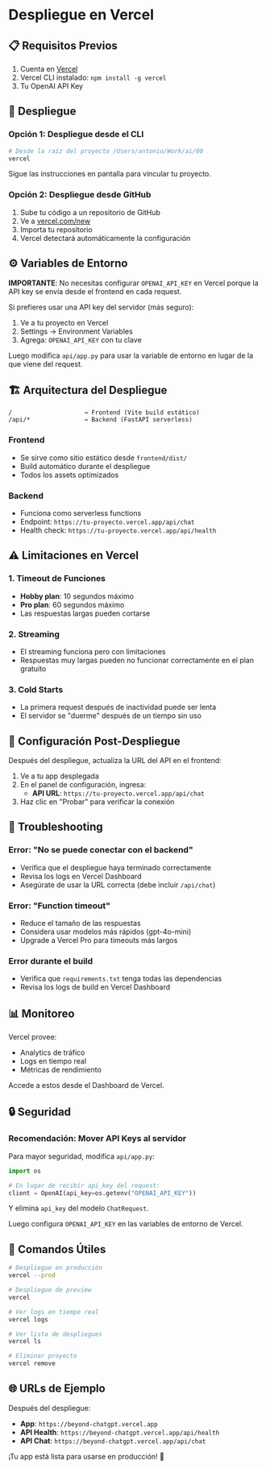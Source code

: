 # Despliegue en Vercel

## 📋 Requisitos Previos

1. Cuenta en [Vercel](https://vercel.com)
2. Vercel CLI instalado: `npm install -g vercel`
3. Tu OpenAI API Key

## 🚀 Despliegue

### Opción 1: Despliegue desde el CLI

```bash
# Desde la raíz del proyecto /Users/antonio/Work/ai/00
vercel
```

Sigue las instrucciones en pantalla para vincular tu proyecto.

### Opción 2: Despliegue desde GitHub

1. Sube tu código a un repositorio de GitHub
2. Ve a [vercel.com/new](https://vercel.com/new)
3. Importa tu repositorio
4. Vercel detectará automáticamente la configuración

## ⚙️ Variables de Entorno

**IMPORTANTE**: No necesitas configurar `OPENAI_API_KEY` en Vercel porque la API key se envía desde el frontend en cada request.

Si prefieres usar una API key del servidor (más seguro):

1. Ve a tu proyecto en Vercel
2. Settings → Environment Variables
3. Agrega: `OPENAI_API_KEY` con tu clave

Luego modifica `api/app.py` para usar la variable de entorno en lugar de la que viene del request.

## 🏗️ Arquitectura del Despliegue

```
/                    → Frontend (Vite build estático)
/api/*               → Backend (FastAPI serverless)
```

### Frontend
- Se sirve como sitio estático desde `frontend/dist/`
- Build automático durante el despliegue
- Todos los assets optimizados

### Backend
- Funciona como serverless functions
- Endpoint: `https://tu-proyecto.vercel.app/api/chat`
- Health check: `https://tu-proyecto.vercel.app/api/health`

## ⚠️ Limitaciones en Vercel

### 1. Timeout de Funciones
- **Hobby plan**: 10 segundos máximo
- **Pro plan**: 60 segundos máximo
- Las respuestas largas pueden cortarse

### 2. Streaming
- El streaming funciona pero con limitaciones
- Respuestas muy largas pueden no funcionar correctamente en el plan gratuito

### 3. Cold Starts
- La primera request después de inactividad puede ser lenta
- El servidor se "duerme" después de un tiempo sin uso

## 🔧 Configuración Post-Despliegue

Después del despliegue, actualiza la URL del API en el frontend:

1. Ve a tu app desplegada
2. En el panel de configuración, ingresa:
   - **API URL**: `https://tu-proyecto.vercel.app/api/chat`
3. Haz clic en "Probar" para verificar la conexión

## 🐛 Troubleshooting

### Error: "No se puede conectar con el backend"
- Verifica que el despliegue haya terminado correctamente
- Revisa los logs en Vercel Dashboard
- Asegúrate de usar la URL correcta (debe incluir `/api/chat`)

### Error: "Function timeout"
- Reduce el tamaño de las respuestas
- Considera usar modelos más rápidos (gpt-4o-mini)
- Upgrade a Vercel Pro para timeouts más largos

### Error durante el build
- Verifica que `requirements.txt` tenga todas las dependencias
- Revisa los logs de build en Vercel Dashboard

## 📊 Monitoreo

Vercel provee:
- Analytics de tráfico
- Logs en tiempo real
- Métricas de rendimiento

Accede a estos desde el Dashboard de Vercel.

## 🔒 Seguridad

### Recomendación: Mover API Keys al servidor

Para mayor seguridad, modifica `api/app.py`:

```python
import os

# En lugar de recibir api_key del request:
client = OpenAI(api_key=os.getenv("OPENAI_API_KEY"))
```

Y elimina `api_key` del modelo `ChatRequest`.

Luego configura `OPENAI_API_KEY` en las variables de entorno de Vercel.

## 📝 Comandos Útiles

```bash
# Despliegue en producción
vercel --prod

# Despliegue de preview
vercel

# Ver logs en tiempo real
vercel logs

# Ver lista de despliegues
vercel ls

# Eliminar proyecto
vercel remove
```

## 🌐 URLs de Ejemplo

Después del despliegue:
- **App**: `https://beyond-chatgpt.vercel.app`
- **API Health**: `https://beyond-chatgpt.vercel.app/api/health`
- **API Chat**: `https://beyond-chatgpt.vercel.app/api/chat`

¡Tu app está lista para usarse en producción! 🎉

